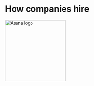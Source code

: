 # How companies hire



<img src="https://raw.githubusercontent.com/Jobeir/companies/asana/asana-logo.png" width="200px" alt="Asana logo" />